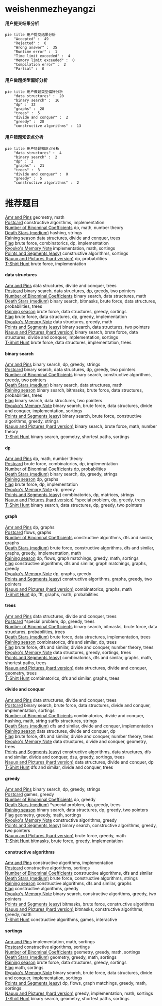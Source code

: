 # weishenmezheyangzi
<!-- tabs:start -->
#### **用户提交结果分析**

```mermaid
pie title 用户提交结果分析
    "Accepted" :  49
    "Rejected" :  0
    "Wrong answer" :  35
    "Runtime error" :  1
    "Time limit exceeded" :  4
    "Memory limit exceeded" :  0
    "Compilation error" :  2
    "Partial" :  0
```
#### **用户做题类型偏好分析**

```mermaid
pie title 用户做题类型偏好分析
    "data structures" :  20
    "binary search" :  16
    "dp" :  32
    "graphs" :  28
    "trees" :  5
    "divide and conquer" :  2
    "greedy" :  28
    "constructive algorithms" :  13
```
#### **用户错题知识点分析**

```mermaid
pie title 用户错题知识点分析
    "data structures" :  4
    "binary search" :  2
    "dp" :  2
    "graphs" :  21
    "trees" :  3
    "divide and conquer" :  0
    "greedy" :  5
    "constructive algorithms" :  2
```
<!-- tabs:end -->
# 推荐题目
[Amr and Pins](http://codeforces.com/problemset/problem/507/B)		geometry,
                        math		  
[Postcard](http://codeforces.com/problemset/problem/1099/C)		constructive algorithms,
                        implementation		  
[Number of Binominal Coefficients](http://codeforces.com/problemset/problem/582/D)		dp,
                        math,
                        number theory		  
[Death Stars (medium)](http://codeforces.com/problemset/problem/958/A2)		hashing,
                        strings		  
[Raining season](http://codeforces.com/problemset/problem/1019/E)		data structures,
                        divide and conquer,
                        trees		  
[Flag](http://codeforces.com/problemset/problem/1181/C)		brute force,
                        combinatorics,
                        dp,
                        implementation		  
[Ryouko's Memory Note](https://codeforces.com/contest/434/problem/A)		implementation,
                        math,
                        sortings		  
[Points and Segments (easy)](http://codeforces.com/problemset/problem/430/A)		constructive algorithms,
                        sortings		  
[Nauuo and Pictures (hard version)](http://codeforces.com/problemset/problem/1172/C2)		dp,
                        probabilities		  
[T-Shirt Hunt](http://codeforces.com/problemset/problem/807/B)		brute force,
                        implementation		  
<!-- tabs:start -->
#### **data structures**
[Amr and Pins](http://codeforces.com/problemset/problem/1019/E)		data structures,
                        divide and conquer,
                        trees		  
[Postcard](http://codeforces.com/problemset/problem/1492/C)		binary search,
                        data structures,
                        dp,
                        greedy,
                        two pointers		  
[Number of Binominal Coefficients](http://codeforces.com/problemset/problem/1490/G)		binary search,
                        data structures,
                        math		  
[Death Stars (medium)](http://codeforces.com/problemset/problem/1479/D)		binary search,
                        bitmasks,
                        brute force,
                        data structures,
                        probabilities,
                        trees		  
[Raining season](http://codeforces.com/problemset/problem/1497/A)		brute force,
                        data structures,
                        greedy,
                        sortings		  
[Flag](http://codeforces.com/problemset/problem/1491/C)		brute force,
                        data structures,
                        dp,
                        greedy,
                        implementation		  
[Ryouko's Memory Note](http://codeforces.com/problemset/problem/1492/B)		data structures,
                        greedy,
                        math		  
[Points and Segments (easy)](http://codeforces.com/problemset/problem/1436/E)		binary search,
                        data structures,
                        two pointers		  
[Nauuo and Pictures (hard version)](http://codeforces.com/problemset/problem/1461/D)		binary search,
                        brute force,
                        data structures,
                        divide and conquer,
                        implementation,
                        sortings		  
[T-Shirt Hunt](http://codeforces.com/problemset/problem/1511/C)		brute force,
                        data structures,
                        implementation,
                        trees		  
#### **binary search**
[Amr and Pins](http://codeforces.com/problemset/problem/1315/B)		binary search,
                        dp,
                        greedy,
                        strings		  
[Postcard](http://codeforces.com/problemset/problem/1492/C)		binary search,
                        data structures,
                        dp,
                        greedy,
                        two pointers		  
[Number of Binominal Coefficients](http://codeforces.com/problemset/problem/1463/D)		binary search,
                        constructive algorithms,
                        greedy,
                        two pointers		  
[Death Stars (medium)](http://codeforces.com/problemset/problem/1490/G)		binary search,
                        data structures,
                        math		  
[Raining season](http://codeforces.com/problemset/problem/1479/D)		binary search,
                        bitmasks,
                        brute force,
                        data structures,
                        probabilities,
                        trees		  
[Flag](http://codeforces.com/problemset/problem/1436/E)		binary search,
                        data structures,
                        two pointers		  
[Ryouko's Memory Note](http://codeforces.com/problemset/problem/1461/D)		binary search,
                        brute force,
                        data structures,
                        divide and conquer,
                        implementation,
                        sortings		  
[Points and Segments (easy)](http://codeforces.com/problemset/problem/1493/C)		binary search,
                        brute force,
                        constructive algorithms,
                        greedy,
                        strings		  
[Nauuo and Pictures (hard version)](http://codeforces.com/problemset/problem/1487/D)		binary search,
                        brute force,
                        math,
                        number theory		  
[T-Shirt Hunt](http://codeforces.com/problemset/problem/1486/B)		binary search,
                        geometry,
                        shortest paths,
                        sortings		  
#### **dp**
[Amr and Pins](http://codeforces.com/problemset/problem/582/D)		dp,
                        math,
                        number theory		  
[Postcard](http://codeforces.com/problemset/problem/1181/C)		brute force,
                        combinatorics,
                        dp,
                        implementation		  
[Number of Binominal Coefficients](http://codeforces.com/problemset/problem/1172/C2)		dp,
                        probabilities		  
[Death Stars (medium)](http://codeforces.com/problemset/problem/1315/B)		binary search,
                        dp,
                        greedy,
                        strings		  
[Raining season](https://codeforces.com/contest/480/problem/B)		dp,
                        graphs		  
[Flag](http://codeforces.com/problemset/problem/1421/E)		brute force,
                        dp,
                        implementation		  
[Ryouko's Memory Note](http://codeforces.com/problemset/problem/1509/C)		dp,
                        greedy		  
[Points and Segments (easy)](http://codeforces.com/problemset/problem/506/E)		combinatorics,
                        dp,
                        matrices,
                        strings		  
[Nauuo and Pictures (hard version)](http://codeforces.com/problemset/problem/1387/B1)		*special problem,
                        dp,
                        greedy,
                        trees		  
[T-Shirt Hunt](http://codeforces.com/problemset/problem/1492/C)		binary search,
                        data structures,
                        dp,
                        greedy,
                        two pointers		  
#### **graph**
[Amr and Pins](https://codeforces.com/contest/480/problem/B)		dp,
                        graphs		  
[Postcard](http://codeforces.com/problemset/problem/1427/G)		flows,
                        graphs		  
[Number of Binominal Coefficients](http://codeforces.com/problemset/problem/1385/E)		constructive algorithms,
                        dfs and similar,
                        graphs		  
[Death Stars (medium)](http://codeforces.com/problemset/problem/1487/C)		brute force,
                        constructive algorithms,
                        dfs and similar,
                        graphs,
                        greedy,
                        implementation,
                        math		  
[Raining season](http://codeforces.com/problemset/problem/1437/C)		dp,
                        flows,
                        graph matchings,
                        greedy,
                        math,
                        sortings		  
[Flag](http://codeforces.com/problemset/problem/1470/D)		constructive algorithms,
                        dfs and similar,
                        graph matchings,
                        graphs,
                        greedy		  
[Ryouko's Memory Note](http://codeforces.com/problemset/problem/1476/C)		dp,
                        graphs,
                        greedy		  
[Points and Segments (easy)](http://codeforces.com/problemset/problem/1304/D)		constructive algorithms,
                        graphs,
                        greedy,
                        two pointers		  
[Nauuo and Pictures (hard version)](http://codeforces.com/problemset/problem/1475/C)		combinatorics,
                        graphs,
                        math		  
[T-Shirt Hunt](http://codeforces.com/problemset/problem/553/E)		dp,
                        fft,
                        graphs,
                        math,
                        probabilities		  
#### **trees**
[Amr and Pins](http://codeforces.com/problemset/problem/1019/E)		data structures,
                        divide and conquer,
                        trees		  
[Postcard](http://codeforces.com/problemset/problem/1387/B1)		*special problem,
                        dp,
                        greedy,
                        trees		  
[Number of Binominal Coefficients](http://codeforces.com/problemset/problem/1479/D)		binary search,
                        bitmasks,
                        brute force,
                        data structures,
                        probabilities,
                        trees		  
[Death Stars (medium)](http://codeforces.com/problemset/problem/1511/C)		brute force,
                        data structures,
                        implementation,
                        trees		  
[Raining season](http://codeforces.com/problemset/problem/1499/F)		combinatorics,
                        dfs and similar,
                        dp,
                        trees		  
[Flag](http://codeforces.com/problemset/problem/1491/E)		brute force,
                        dfs and similar,
                        divide and conquer,
                        number theory,
                        trees		  
[Ryouko's Memory Note](http://codeforces.com/problemset/problem/1466/D)		data structures,
                        greedy,
                        sortings,
                        trees		  
[Points and Segments (easy)](http://codeforces.com/problemset/problem/1495/D)		combinatorics,
                        dfs and similar,
                        graphs,
                        math,
                        shortest paths,
                        trees		  
[Nauuo and Pictures (hard version)](http://codeforces.com/problemset/problem/1303/G)		data structures,
                        divide and conquer,
                        geometry,
                        trees		  
[T-Shirt Hunt](http://codeforces.com/problemset/problem/1454/E)		combinatorics,
                        dfs and similar,
                        graphs,
                        trees		  
#### **divide and conquer**
[Amr and Pins](http://codeforces.com/problemset/problem/1019/E)		data structures,
                        divide and conquer,
                        trees		  
[Postcard](http://codeforces.com/problemset/problem/1461/D)		binary search,
                        brute force,
                        data structures,
                        divide and conquer,
                        implementation,
                        sortings		  
[Number of Binominal Coefficients](http://codeforces.com/problemset/problem/1466/G)		combinatorics,
                        divide and conquer,
                        hashing,
                        math,
                        string suffix structures,
                        strings		  
[Death Stars (medium)](http://codeforces.com/problemset/problem/1490/D)		dfs and similar,
                        divide and conquer,
                        implementation		  
[Raining season](https://codeforces.com/contest/1483/problem/C)		data structures,
                        divide and conquer,
                        dp		  
[Flag](http://codeforces.com/problemset/problem/1491/E)		brute force,
                        dfs and similar,
                        divide and conquer,
                        number theory,
                        trees		  
[Ryouko's Memory Note](http://codeforces.com/problemset/problem/1303/G)		data structures,
                        divide and conquer,
                        geometry,
                        trees		  
[Points and Segments (easy)](http://codeforces.com/problemset/problem/1494/D)		constructive algorithms,
                        data structures,
                        dfs and similar,
                        divide and conquer,
                        dsu,
                        greedy,
                        sortings,
                        trees		  
[Nauuo and Pictures (hard version)](http://codeforces.com/problemset/problem/1482/E)		data structures,
                        divide and conquer,
                        dp		  
[T-Shirt Hunt](http://codeforces.com/problemset/problem/566/C)		dfs and similar,
                        divide and conquer,
                        trees		  
#### **greedy**
[Amr and Pins](http://codeforces.com/problemset/problem/1315/B)		binary search,
                        dp,
                        greedy,
                        strings		  
[Postcard](https://codeforces.com/contest/299/problem/C)		games,
                        greedy		  
[Number of Binominal Coefficients](http://codeforces.com/problemset/problem/1509/C)		dp,
                        greedy		  
[Death Stars (medium)](http://codeforces.com/problemset/problem/1387/B1)		*special problem,
                        dp,
                        greedy,
                        trees		  
[Raining season](http://codeforces.com/problemset/problem/1492/C)		binary search,
                        data structures,
                        dp,
                        greedy,
                        two pointers		  
[Flag](https://codeforces.com/contest/1496/problem/C)		geometry,
                        greedy,
                        math,
                        sortings		  
[Ryouko's Memory Note](http://codeforces.com/problemset/problem/1493/A)		constructive algorithms,
                        greedy		  
[Points and Segments (easy)](http://codeforces.com/problemset/problem/1463/D)		binary search,
                        constructive algorithms,
                        greedy,
                        two pointers		  
[Nauuo and Pictures (hard version)](http://codeforces.com/problemset/problem/1462/C)		brute force,
                        greedy,
                        math		  
[T-Shirt Hunt](http://codeforces.com/problemset/problem/1494/B)		bitmasks,
                        brute force,
                        greedy,
                        implementation		  
#### **constructive algorithms**
[Amr and Pins](http://codeforces.com/problemset/problem/1099/C)		constructive algorithms,
                        implementation		  
[Postcard](http://codeforces.com/problemset/problem/430/A)		constructive algorithms,
                        sortings		  
[Number of Binominal Coefficients](http://codeforces.com/problemset/problem/1446/E)		constructive algorithms,
                        dfs and similar		  
[Death Stars (medium)](http://codeforces.com/problemset/problem/798/A)		brute force,
                        constructive algorithms,
                        strings		  
[Raining season](http://codeforces.com/problemset/problem/1385/E)		constructive algorithms,
                        dfs and similar,
                        graphs		  
[Flag](http://codeforces.com/problemset/problem/1493/A)		constructive algorithms,
                        greedy		  
[Ryouko's Memory Note](http://codeforces.com/problemset/problem/1463/D)		binary search,
                        constructive algorithms,
                        greedy,
                        two pointers		  
[Points and Segments (easy)](https://codeforces.com/contest/1456/problem/B)		bitmasks,
                        brute force,
                        constructive algorithms		  
[Nauuo and Pictures (hard version)](http://codeforces.com/problemset/problem/1492/D)		bitmasks,
                        constructive algorithms,
                        greedy,
                        math		  
[T-Shirt Hunt](https://codeforces.com/contest/1504/problem/D)		constructive algorithms,
                        games,
                        interactive		  
#### **sortings**
[Amr and Pins](https://codeforces.com/contest/434/problem/A)		implementation,
                        math,
                        sortings		  
[Postcard](http://codeforces.com/problemset/problem/430/A)		constructive algorithms,
                        sortings		  
[Number of Binominal Coefficients](https://codeforces.com/contest/1496/problem/C)		geometry,
                        greedy,
                        math,
                        sortings		  
[Death Stars (medium)](http://codeforces.com/problemset/problem/1495/A)		geometry,
                        greedy,
                        math,
                        sortings		  
[Raining season](http://codeforces.com/problemset/problem/1497/A)		brute force,
                        data structures,
                        greedy,
                        sortings		  
[Flag](http://codeforces.com/problemset/problem/1427/A)		math,
                        sortings		  
[Ryouko's Memory Note](http://codeforces.com/problemset/problem/1461/D)		binary search,
                        brute force,
                        data structures,
                        divide and conquer,
                        implementation,
                        sortings		  
[Points and Segments (easy)](http://codeforces.com/problemset/problem/1437/C)		dp,
                        flows,
                        graph matchings,
                        greedy,
                        math,
                        sortings		  
[Nauuo and Pictures (hard version)](http://codeforces.com/problemset/problem/1473/A)		greedy,
                        implementation,
                        math,
                        sortings		  
[T-Shirt Hunt](http://codeforces.com/problemset/problem/1486/B)		binary search,
                        geometry,
                        shortest paths,
                        sortings		  
<!-- tabs:end -->
